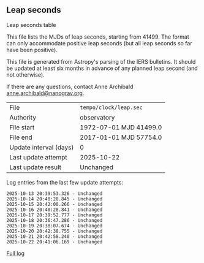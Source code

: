 
## Leap seconds

Leap seconds table

This file lists the MJDs of leap seconds, starting from 41499.
The format can only accommodate positive leap seconds (but all
leap seconds so far have been positive).

This file is generated from Astropy's parsing of the IERS
bulletins. It should be updated at least six months in advance
of any planned leap second (and not otherwise).

If there are any questions, contact Anne Archibald
<anne.archibald@nanograv.org>.

|     |     |
|:--- |:--- |
| File | `tempo/clock/leap.sec` |
| Authority | observatory |
| File start | 1972-07-01 MJD 41499.0 |
| File end | 2017-01-01 MJD 57754.0 |
| Update interval (days) | 0 |
| Last update attempt | 2025-10-22 |
| Last update result | Unchanged |

Log entries from the last few update attempts:
```
2025-10-13 20:39:53.326 - Unchanged
2025-10-14 20:40:20.845 - Unchanged
2025-10-15 20:42:00.266 - Unchanged
2025-10-16 20:40:28.841 - Unchanged
2025-10-17 20:39:52.777 - Unchanged
2025-10-18 20:36:47.286 - Unchanged
2025-10-19 20:38:07.674 - Unchanged
2025-10-20 20:42:38.755 - Unchanged
2025-10-21 20:42:58.240 - Unchanged
2025-10-22 20:41:06.169 - Unchanged
```
[Full log](https://raw.githubusercontent.com/ipta/pulsar-clock-corrections/main/log/tempo/clock/leap.sec.log)
